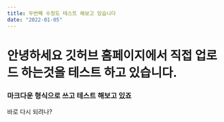 ```yaml
---
title: 두번째 수정도 테스트 해보고 있습니다
date: "2022-01-05"
---
```


# 안녕하세요 깃허브 홈페이지에서 직접 업로드 하는것을 테스트 하고 있습니다.

### 마크다운 형식으로 쓰고 테스트 해보고 있죠
바로 다시 되려나?
